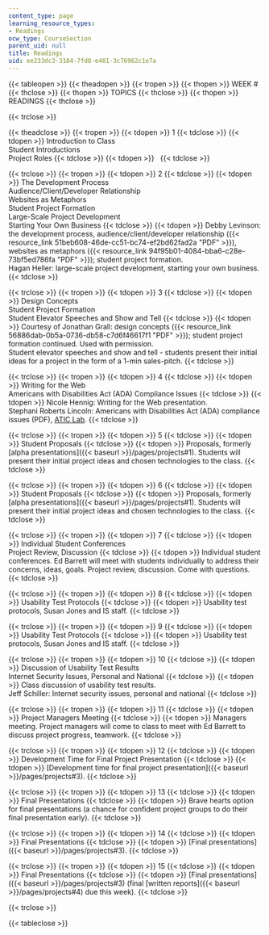 ```yaml
---
content_type: page
learning_resource_types:
- Readings
ocw_type: CourseSection
parent_uid: null
title: Readings
uid: ee233dc3-3184-7fd8-e481-3c76962c1e7a
---
```


{{< tableopen >}}
{{< theadopen >}}
{{< tropen >}}
{{< thopen >}}
WEEK #
{{< thclose >}}
{{< thopen >}}
TOPICS
{{< thclose >}}
{{< thopen >}}
READINGS
{{< thclose >}}

{{< trclose >}}

{{< theadclose >}}
{{< tropen >}}
{{< tdopen >}}
1
{{< tdclose >}}
{{< tdopen >}}
Introduction to Class  
Student Introductions  
Project Roles
{{< tdclose >}}
{{< tdopen >}}
 
{{< tdclose >}}

{{< trclose >}}
{{< tropen >}}
{{< tdopen >}}
2
{{< tdclose >}}
{{< tdopen >}}
The Development Process  
Audience/Client/Developer Relationship  
Websites as Metaphors  
Student Project Formation  
Large-Scale Project Development  
Starting Your Own Business
{{< tdclose >}}
{{< tdopen >}}
Debby Levinson: the development process, audience/client/developer relationship ({{< resource_link 51beb608-46de-cc51-bc74-ef2bd62fad2a "PDF" >}}), websites as metaphors ({{< resource_link 94f95b01-4084-bba6-c28e-73bf5ed786fa "PDF" >}}); student project formation.  
Hagan Heller: large-scale project development, starting your own business.
{{< tdclose >}}

{{< trclose >}}
{{< tropen >}}
{{< tdopen >}}
3
{{< tdclose >}}
{{< tdopen >}}
Design Concepts  
Student Project Formation  
Student Elevator Speeches and Show and Tell
{{< tdclose >}}
{{< tdopen >}}
Courtesy of Jonathan Grall: design concepts ({{< resource_link 56886dab-0b5a-0736-db58-c7d6f46617f1 "PDF" >}}); student project formation continued. Used with permission.  
Student elevator speeches and show and tell - students present their initial ideas for a project in the form of a 1-min sales-pitch.
{{< tdclose >}}

{{< trclose >}}
{{< tropen >}}
{{< tdopen >}}
4
{{< tdclose >}}
{{< tdopen >}}
Writing for the Web  
Americans with Disabilities Act (ADA) Compliance Issues
{{< tdclose >}}
{{< tdopen >}}
Nicole Hennig: Writing for the Web presentation.  
Stephani Roberts Lincoln: Americans with Disabilities Act (ADA) compliance issues (PDF), [ATIC Lab](http://web.mit.edu/atic/www/).
{{< tdclose >}}

{{< trclose >}}
{{< tropen >}}
{{< tdopen >}}
5
{{< tdclose >}}
{{< tdopen >}}
Student Proposals
{{< tdclose >}}
{{< tdopen >}}
Proposals, formerly [alpha presentations]({{< baseurl >}}/pages/projects#1). Students will present their initial project ideas and chosen technologies to the class.
{{< tdclose >}}

{{< trclose >}}
{{< tropen >}}
{{< tdopen >}}
6
{{< tdclose >}}
{{< tdopen >}}
Student Proposals
{{< tdclose >}}
{{< tdopen >}}
Proposals, formerly [alpha presentations]({{< baseurl >}}/pages/projects#1). Students will present their initial project ideas and chosen technologies to the class.
{{< tdclose >}}

{{< trclose >}}
{{< tropen >}}
{{< tdopen >}}
7
{{< tdclose >}}
{{< tdopen >}}
Individual Student Conferences  
Project Review, Discussion
{{< tdclose >}}
{{< tdopen >}}
Individual student conferences. Ed Barrett will meet with students individually to address their concerns, ideas, goals. Project review, discussion. Come with questions.
{{< tdclose >}}

{{< trclose >}}
{{< tropen >}}
{{< tdopen >}}
8
{{< tdclose >}}
{{< tdopen >}}
Usability Test Protocols
{{< tdclose >}}
{{< tdopen >}}
Usability test protocols, Susan Jones and IS staff.
{{< tdclose >}}

{{< trclose >}}
{{< tropen >}}
{{< tdopen >}}
9
{{< tdclose >}}
{{< tdopen >}}
Usability Test Protocols
{{< tdclose >}}
{{< tdopen >}}
Usability test protocols, Susan Jones and IS staff.
{{< tdclose >}}

{{< trclose >}}
{{< tropen >}}
{{< tdopen >}}
10
{{< tdclose >}}
{{< tdopen >}}
Discussion of Usability Test Results  
Internet Security Issues, Personal and National
{{< tdclose >}}
{{< tdopen >}}
Class discussion of usability test results.  
Jeff Schiller: Internet security issues, personal and national
{{< tdclose >}}

{{< trclose >}}
{{< tropen >}}
{{< tdopen >}}
11
{{< tdclose >}}
{{< tdopen >}}
Project Managers Meeting
{{< tdclose >}}
{{< tdopen >}}
Managers meeting. Project managers will come to class to meet with Ed Barrett to discuss project progress, teamwork.
{{< tdclose >}}

{{< trclose >}}
{{< tropen >}}
{{< tdopen >}}
12
{{< tdclose >}}
{{< tdopen >}}
Development Time for Final Project Presentation
{{< tdclose >}}
{{< tdopen >}}
[Development time for final project presentation]({{< baseurl >}}/pages/projects#3).
{{< tdclose >}}

{{< trclose >}}
{{< tropen >}}
{{< tdopen >}}
13
{{< tdclose >}}
{{< tdopen >}}
Final Presentations
{{< tdclose >}}
{{< tdopen >}}
Brave hearts option for final presentations (a chance for confident project groups to do their final presentation early).
{{< tdclose >}}

{{< trclose >}}
{{< tropen >}}
{{< tdopen >}}
14
{{< tdclose >}}
{{< tdopen >}}
Final Presentations
{{< tdclose >}}
{{< tdopen >}}
[Final presentations]({{< baseurl >}}/pages/projects#3).
{{< tdclose >}}

{{< trclose >}}
{{< tropen >}}
{{< tdopen >}}
15
{{< tdclose >}}
{{< tdopen >}}
Final Presentations
{{< tdclose >}}
{{< tdopen >}}
[Final presentations]({{< baseurl >}}/pages/projects#3) (final [written reports]({{< baseurl >}}/pages/projects#4) due this week).
{{< tdclose >}}

{{< trclose >}}

{{< tableclose >}}